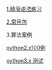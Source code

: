 

[1.精简语法练习](精简语法练习.md)



[2.常用包]()



3.算法案例

[python2.x100例](https://www.runoob.com/python3/python3-examples.html)

[python3.x 测试](https://www.runoob.com/python3/python3-examples.html)



